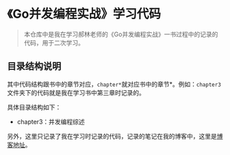# 《Go并发编程实战》学习代码

> 本仓库中是我在学习郝林老师的《Go并发编程实战》一书过程中的记录的代码，用于二次学习。

## 目录结构说明

其中代码结构跟书中的章节对应，`chapter*`就对应书中的章节*。例如：`chapter3`文件夹下的代码就是我在学习书中第三章时记录的。

具体目录结构如下：
- chapter3：并发编程综述

另外，这里只记录了我在学习时记录的代码，记录的笔记在我的博客中，这里是[博客地址](http://zmoyi.com)。